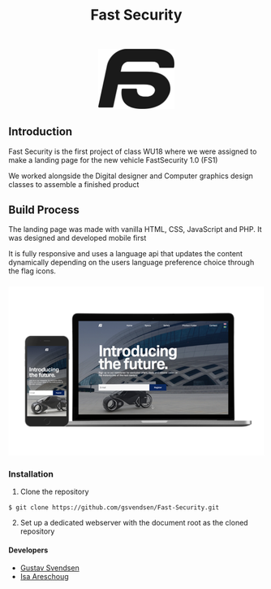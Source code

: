 <h1 align="center"> Fast Security </h1> <br>
<p align="center">
  <a href="">
    <img alt="FastSecurity" title="GitPoint" src="resources/svg/logo_black.svg" width="150">
  </a>
</p>

## Introduction
Fast Security is the first project of class WU18 where we were assigned to make a landing page for the new vehicle FastSecurity 1.0 (FS1)

We worked alongside the Digital designer and Computer graphics design classes to assemble a finished product

## Build Process
The landing page was made with vanilla HTML, CSS, JavaScript and PHP. It was designed and developed mobile first 

It is fully responsive and uses a language api that updates the content dynamically depending on the users language preference choice through the flag icons.



### ![FastSecurity](https://github.com/gsvendsen/FastSecurity/blob/master/resources/demo/responsive.png)

### Installation
1. Clone the repository
```
$ git clone https://github.com/gsvendsen/Fast-Security.git
```
2. Set up a dedicated webserver with the document root as the cloned repository

#### Developers
- [Gustav Svendsen](https://github.com/gsvendsen)
- [Isa Areschoug](https://github.com/Neyrin)
